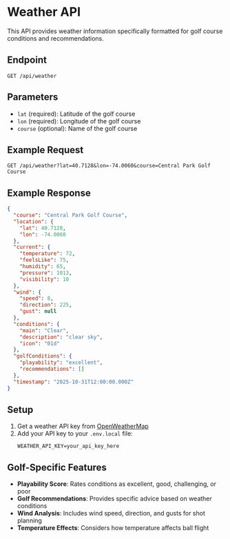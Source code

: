 # Weather API

This API provides weather information specifically formatted for golf course conditions and recommendations.

## Endpoint

`GET /api/weather`

## Parameters

- `lat` (required): Latitude of the golf course
- `lon` (required): Longitude of the golf course  
- `course` (optional): Name of the golf course

## Example Request

```
GET /api/weather?lat=40.7128&lon=-74.0060&course=Central Park Golf Course
```

## Example Response

```json
{
  "course": "Central Park Golf Course",
  "location": {
    "lat": 40.7128,
    "lon": -74.0060
  },
  "current": {
    "temperature": 72,
    "feelsLike": 75,
    "humidity": 65,
    "pressure": 1013,
    "visibility": 10
  },
  "wind": {
    "speed": 8,
    "direction": 225,
    "gust": null
  },
  "conditions": {
    "main": "Clear",
    "description": "clear sky",
    "icon": "01d"
  },
  "golfConditions": {
    "playability": "excellent",
    "recommendations": []
  },
  "timestamp": "2025-10-31T12:00:00.000Z"
}
```

## Setup

1. Get a weather API key from [OpenWeatherMap](https://openweathermap.org/api)
2. Add your API key to your `.env.local` file:
   ```
   WEATHER_API_KEY=your_api_key_here
   ```

## Golf-Specific Features

- **Playability Score**: Rates conditions as excellent, good, challenging, or poor
- **Golf Recommendations**: Provides specific advice based on weather conditions
- **Wind Analysis**: Includes wind speed, direction, and gusts for shot planning
- **Temperature Effects**: Considers how temperature affects ball flight